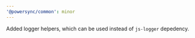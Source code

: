 ```yaml
---
'@powersync/common': minor
---
```


Added logger helpers, which can be used instead of `js-logger` depedency.
